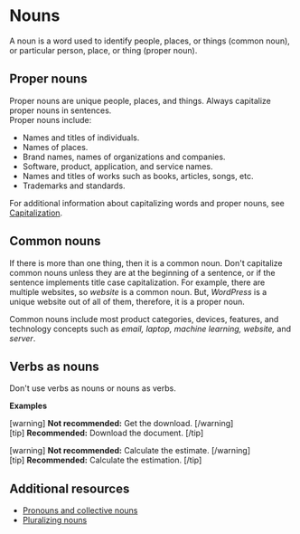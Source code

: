 # Nouns

A noun is a word used to identify people, places, or things (common noun), or particular person, place, or thing (proper noun).

## Proper nouns

Proper nouns are unique people, places, and things. Always capitalize proper nouns in sentences.  
Proper nouns include:
- Names and titles of individuals.
- Names of places.
- Brand names, names of organizations and companies.
- Software, product, application, and service names.
- Names and titles of works such as books, articles, songs, etc.
- Trademarks and standards.

For additional information about capitalizing words and proper nouns, see [Capitalization](https://make.wordpress.org/docs/style-guide/language-grammar/capitalization/).

## Common nouns

If there is more than one thing, then it is a common noun. Don't capitalize common nouns unless they are at the beginning of a sentence, or if the sentence implements title case capitalization. For example, there are multiple websites, so *website* is a common noun. But, *WordPress* is a unique website out of all of them, therefore, it is a proper noun.  

Common nouns include most product categories, devices, features, and technology concepts such as *email, laptop, machine learning, website,* and *server*.

## Verbs as nouns

Don't use verbs as nouns or nouns as verbs.

**Examples**  

[warning] **Not recommended:** Get the download. [/warning]  
[tip] **Recommended:** Download the document. [/tip]  

[warning] **Not recommended:** Calculate the estimate. [/warning]  
[tip] **Recommended:** Calculate the estimation. [/tip]  

## Additional resources

- [Pronouns and collective nouns](https://make.wordpress.org/docs/style-guide/language-grammar/pronouns/#pronouns-and-collective-nouns)  
- [Pluralizing nouns](plurals)
